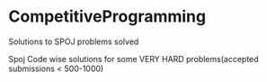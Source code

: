 # CompetitiveProgramming
Solutions to SPOJ problems solved

Spoj Code wise solutions for some VERY HARD problems(accepted submissions < 500-1000)
